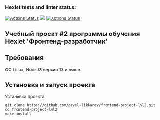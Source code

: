 ### Hexlet tests and linter status:

[![Actions Status](https://github.com/pavel-likharev/frontend-project-lvl2/workflows/hexlet-check/badge.svg)](https://github.com/pavel-likharev/frontend-project-lvl2/actions)
<a href="https://codeclimate.com/github/pavel-likharev/frontend-project-lvl2/maintainability"><img src="https://api.codeclimate.com/v1/badges/2aba23dc441ca5f576b1/maintainability" /></a>
[![Actions Status](https://github.com/pavel-likharev/frontend-project-lvl2/actions/workflows/eslint.yml/badge.svg)](https://github.com/pavel-likharev/frontend-project-lvl2/actions)

## Учебный проект #2 программы обучения Hexlet 'Фронтенд-разработчик'

## Требования

ОС Linux, NodeJS версии 13 и выше.

## Установка и запуск проекта

Установка проекта

```
git clone https://github.com/pavel-likharev/frontend-project-lvl2.git
cd frontend-project-lvl2
make install
```
